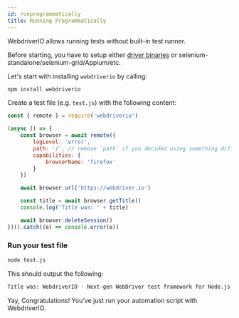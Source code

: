 ```yaml
---
id: runprogrammatically
title: Running Programmatically
---
```


WebdriverIO allows running tests without built-in test runner.

Before starting, you have to setup either [driver binaries](DriverBinaries.md) or selenium-standalone/selenium-grid/Appium/etc.

Let's start with installing `webdriverio` by calling:

```sh
npm install webdriverio
```

Create a test file (e.g. `test.js`) with the following content:

```js
const { remote } = require('webdriverio')

(async () => {
    const browser = await remote({
        logLevel: 'error',
        path: '/', // remove `path` if you decided using something different from driver binaries.
        capabilities: {
            browserName: 'firefox'
        }
    })

    await browser.url('https://webdriver.io')

    const title = await browser.getTitle()
    console.log('Title was: ' + title)

    await browser.deleteSession()
})().catch((e) => console.error(e))
```

### Run your test file


```sh
node test.js
```

This should output the following:

```sh
Title was: WebdriverIO · Next-gen WebDriver test framework for Node.js
```

Yay, Congratulations! You’ve just run your automation script with WebdriverIO.
